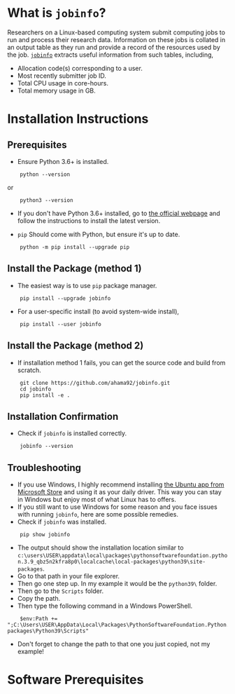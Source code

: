 # What is `jobinfo`?
Researchers on a Linux-based computing system submit computing jobs to run and process their research data. Information on these jobs is collated in an output table as they run and provide a record of the resources used by the job. [`jobinfo`](https://github.com/ahama92/jobinfo) extracts useful information from such tables, including,
- Allocation code(s) corresponding to a user.
- Most recently submitter job ID.
- Total CPU usage in core-hours.
- Total memory usage in GB.

# Installation Instructions
## Prerequisites
- Ensure Python 3.6+ is installed.
```console
    python --version
```
or
```console
    python3 --version
```

- If you don't have Python 3.6+ installed, go to [the official webpage](https://www.python.org/downloads/) and follow the instructions to install the latest version.

- `pip` Should come with Python, but ensure it's up to date.
```console
    python -m pip install --upgrade pip
```

## Install the Package (method 1)
- The easiest way is to use `pip` package manager.
```console
    pip install --upgrade jobinfo
```

- For a user-specific install (to avoid system-wide install),
```console
    pip install --user jobinfo
```

## Install the Package (method 2)
- If installation method 1 fails, you can get the source code and build from scratch.
```console
    git clone https://github.com/ahama92/jobinfo.git
    cd jobinfo
    pip install -e .
```

## Installation Confirmation
- Check if `jobinfo` is installed correctly.
```console
    jobinfo --version
```

## Troubleshooting
- If you use Windows, I highly recommend installing [the Ubuntu app from Microsoft Store](https://apps.microsoft.com/detail/9PDXGNCFSCZV?hl=en-us&gl=CA&ocid=pdpshare) and using it as your daily driver. This way you can stay in Windows but enjoy most of what Linux has to offers.
- If you still want to use Windows for some reason and you face issues with running `jobinfo`, here are some possible remedies.
- Check if `jobinfo` was installed.
```console
    pip show jobinfo
```
- The output should show the installation location similar to `c:\users\USER\appdata\local\packages\pythonsoftwarefoundation.python.3.9_qbz5n2kfra8p0\localcache\local-packages\python39\site-packages`.
- Go to that path in your file explorer.
- Then go one step up. In my example it would be the `python39\` folder.
- Then go to the `Scripts` folder.
- Copy the path.
- Then type the following command in a Windows PowerShell.
```console
    $env:Path += ";C:\Users\USER\AppData\Local\Packages\PythonSoftwareFoundation.Python.3.9_qbz5n2kfra8p0\LocalCache\local-packages\Python39\Scripts"
```
- Don't forget to change the path to that one you just copied, not my example!

# Software Prerequisites
